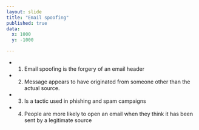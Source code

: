 ```yaml
---
layout: slide
title: "Email spoofing"
published: true
data:
  x: 1000
  y: -1000

---
```


+ 1. Email spoofing is the forgery of an email header 
+ 2. Message appears to have originated from someone other than the actual source. 
+ 3. Is a tactic used in phishing and spam campaigns 
+ 4. People are more likely to open an email when they think it has been sent by a legitimate source
